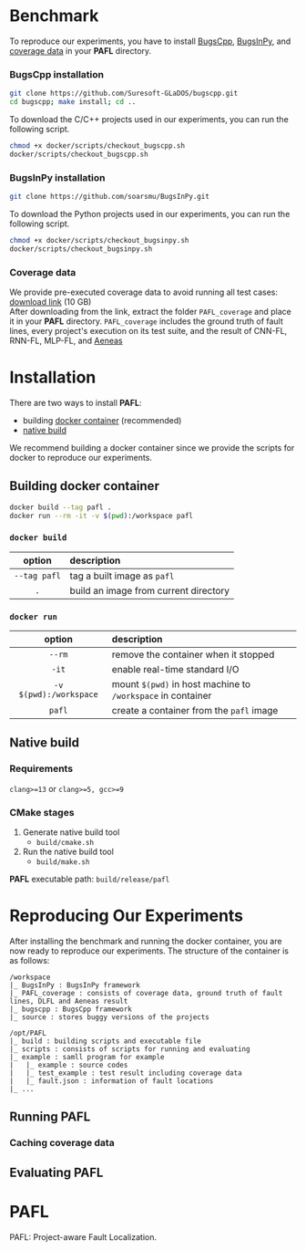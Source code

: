# Benchmark
To reproduce our experiments, you have to install [BugsCpp](https://github.com/Suresoft-GLaDOS/bugscpp.git),
[BugsInPy](https://github.com/soarsmu/BugsInPy.git), and [coverage data](#coverage-data) in your **PAFL** directory.

### BugsCpp installation
```sh
git clone https://github.com/Suresoft-GLaDOS/bugscpp.git
cd bugscpp; make install; cd ..
```
To download the C/C++ projects used in our experiments, you can run the following script.
```sh
chmod +x docker/scripts/checkout_bugscpp.sh
docker/scripts/checkout_bugscpp.sh
```

### BugsInPy installation
```sh
git clone https://github.com/soarsmu/BugsInPy.git
```
To download the Python projects used in our experiments, you can run the following script.
```sh
chmod +x docker/scripts/checkout_bugsinpy.sh
docker/scripts/checkout_bugsinpy.sh
```

### Coverage data
We provide pre-executed coverage data to avoid running all test cases: [download link](https://figshare.com/s/1ddbc7dad6d792d1d4dc) (10 GB)\
After downloading from the link, extract the folder `PAFL_coverage` and place it in your **PAFL** directory.
`PAFL_coverage` includes the ground truth of fault lines, every project's execution on its test suite, and the result of CNN-FL, RNN-FL, MLP-FL, and [Aeneas](https://github.com/ICSE2022FL/ICSE2022FLCode.git)



# Installation
There are two ways to install **PAFL**: 
- building [docker container](#building-docker-container) (recommended)
- [native build](#native-build)

We recommend building a docker container since we provide the scripts for docker to reproduce our experiments.

## Building docker container
```sh
docker build --tag pafl .
docker run --rm -it -v $(pwd):/workspace pafl
```
### `docker build`
| option       | description                           |
| :----------: | :------------------------------------ |
| `--tag pafl` | tag a built image as `pafl`           |
| `.`          | build an image from current directory |
### `docker run`
| option                 | description                                                 |
| :--------------------: | :---------------------------------------------------------- |
| `--rm`                 | remove the container when it stopped                        |
| `-it`                  | enable real-time standard I/O                               |
| `-v $(pwd):/workspace` | mount `$(pwd)` in host machine to `/workspace` in container |
| `pafl`                 | create a container from the `pafl` image                    |


## Native build
### Requirements
`clang>=13` or `clang>=5, gcc>=9`
### CMake stages
1. Generate native build tool
	- `build/cmake.sh`
2. Run the native build tool
	- `build/make.sh`

**PAFL** executable path: `build/release/pafl`



# Reproducing Our Experiments
After installing the benchmark and running the docker container, you are now ready to reproduce our experiments.
The structure of the container is as follows:
```
/workspace
|_ BugsInPy : BugsInPy framework
|_ PAFL_coverage : consists of coverage data, ground truth of fault lines, DLFL and Aeneas result 
|_ bugscpp : BugsCpp framework
|_ source : stores buggy versions of the projects

/opt/PAFL
|_ build : building scripts and executable file
|_ scripts : consists of scripts for running and evaluating
|_ example : samll program for example
|	|_ example : source codes
|	|_ test_example : test result including coverage data
|	|_ fault.json : information of fault locations
|_ ...
```

## Running PAFL

### Caching coverage data

### 

## Evaluating PAFL

## 


# PAFL
PAFL: Project-aware Fault Localization. 
